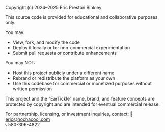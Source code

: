 Copyright (c) 2024–2025 Eric Preston Binkley

This source code is provided for educational and collaborative purposes only.

You may:
- View, fork, and modify the code
- Deploy it locally or for non-commercial experimentation
- Submit pull requests or contribute enhancements

You may NOT:
- Host this project publicly under a different name
- Rebrand or redistribute the platform as your own
- Use this codebase for commercial or monetized purposes without written permission

This project and the “EarTickle” name, brand, and feature concepts are protected by copyright and are intended for eventual commercial release. 

For partnership, licensing, or investment inquiries, contact:
📧 eric@hochacool.com  
📞 580-306-4822
